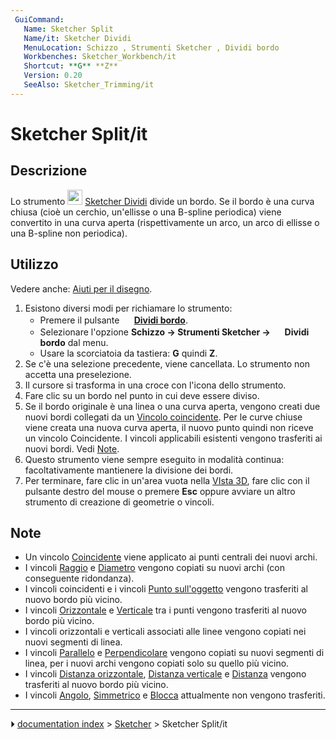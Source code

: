 ```yaml
---
 GuiCommand:
   Name: Sketcher Split
   Name/it: Sketcher Dividi
   MenuLocation: Schizzo , Strumenti Sketcher , Dividi bordo
   Workbenches: Sketcher_Workbench/it
   Shortcut: **G** **Z**
   Version: 0.20
   SeeAlso: Sketcher_Trimming/it
---
```


# Sketcher Split/it



## Descrizione

Lo strumento <img alt="" src=images/Sketcher_Split.svg  style="width:24px;"> [Sketcher Dividi](Sketcher_Split/it.md) divide un bordo. Se il bordo è una curva chiusa (cioè un cerchio, un\'ellisse o una B-spline periodica) viene convertito in una curva aperta (rispettivamente un arco, un arco di ellisse o una B-spline non periodica).



## Utilizzo

Vedere anche: [Aiuti per il disegno](Sketcher_Workbench/it#Drawing_aids.md).

1.  Esistono diversi modi per richiamare lo strumento:
    -   Premere il pulsante **<img src="images/Sketcher_Split.svg" width=16px> [Dividi bordo](Sketcher_Split/it.md)**.
    -   Selezionare l\'opzione **Schizzo → Strumenti Sketcher → <img src="images/Sketcher_Split.svg" width=16px> Dividi bordo** dal menu.
    -   Usare la scorciatoia da tastiera: **G** quindi **Z**.
2.  Se c\'è una selezione precedente, viene cancellata. Lo strumento non accetta una preselezione.
3.  Il cursore si trasforma in una croce con l\'icona dello strumento.
4.  Fare clic su un bordo nel punto in cui deve essere diviso.
5.  Se il bordo originale è una linea o una curva aperta, vengono creati due nuovi bordi collegati da un [Vincolo coincidente](Sketcher_ConstrainCoincident/it.md). Per le curve chiuse viene creata una nuova curva aperta, il nuovo punto quindi non riceve un vincolo Coincidente. I vincoli applicabili esistenti vengono trasferiti ai nuovi bordi. Vedi [Note](#Note.md).
6.  Questo strumento viene sempre eseguito in modalità continua: facoltativamente mantienere la divisione dei bordi.
7.  Per terminare, fare clic in un\'area vuota nella [VIsta 3D](3D_view/it.md), fare clic con il pulsante destro del mouse o premere **Esc** oppure avviare un altro strumento di creazione di geometrie o vincoli.



## Note

-   Un vincolo [Coincidente](Sketcher_ConstrainCoincident/it.md) viene applicato ai punti centrali dei nuovi archi.
-   I vincoli [Raggio](Sketcher_ConstrainRadius/it.md) e [Diametro](Sketcher_ConstrainDiameter/it.md) vengono copiati su nuovi archi (con conseguente ridondanza).
-   I vincoli coincidenti e i vincoli [Punto sull\'oggetto](Sketcher_ConstrainPointOnObject/it.md) vengono trasferiti al nuovo bordo più vicino.
-   I vincoli [Orizzontale](Sketcher_ConstrainHorizontal/it.md) e [Verticale](Sketcher_ConstrainVertical/it.md) tra i punti vengono trasferiti al nuovo bordo più vicino.
-   I vincoli orizzontali e verticali associati alle linee vengono copiati nei nuovi segmenti di linea.
-   I vincoli [Parallelo](Sketcher_ConstrainParallel/it.md) e [Perpendicolare](Sketcher_ConstrainPerpendicular/it.md) vengono copiati su nuovi segmenti di linea, per i nuovi archi vengono copiati solo su quello più vicino.
-   I vincoli [Distanza orizzontale](Sketcher_ConstrainDistanceX/it.md), [Distanza verticale](Sketcher_ConstrainDistanceY/it.md) e [Distanza](Sketcher_ConstrainDistance/it.md) vengono trasferiti al nuovo bordo più vicino.
-   I vincoli [Angolo](Sketcher_ConstrainAngle/it.md), [Simmetrico](Sketcher_ConstrainSymmetric/it.md) e [Blocca](Sketcher_ConstrainBlock/it.md) attualmente non vengono trasferiti.



---
⏵ [documentation index](../README.md) > [Sketcher](Sketcher_Workbench.md) > Sketcher Split/it

